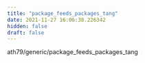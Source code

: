 ```yaml
---
title: "package_feeds_packages_tang"
date: 2021-11-27 16:06:38.226342
hidden: false
draft: false
---
```


ath79/generic/package_feeds_packages_tang

